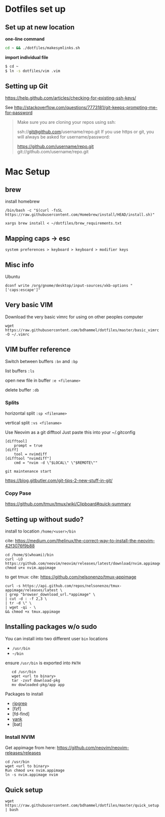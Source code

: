 # Dotfiles set up

## Set up at new location

**one-line command**
~~~bash
cd ~ && ./dotfiles/makesymlinks.sh
~~~

**import individual file**
~~~bash
$ cd ~
$ ln -s dotfiles/vim .vim
~~~

## Setting up Git

https://help.github.com/articles/checking-for-existing-ssh-keys/

See http://stackoverflow.com/questions/7773181/git-keeps-prompting-me-for-password

> Make sure you are cloning your repos using ssh:
> 
> ssh://git@github.com/username/repo.git
> If you use https or git, you will always be asked for username/password:
> 
> https://github.com/username/repo.git
> git://github.com/username/repo.git

# Mac Setup

## brew

install homebrew
```
/bin/bash -c "$(curl -fsSL https://raw.githubusercontent.com/Homebrew/install/HEAD/install.sh)"
```

```
xargs brew install < ~/dotfiles/brew_requirements.txt
```

## Mapping caps -> <kb>esc</kb>

```
system preferences > keyboard > keyboard > modifier keys
```


## Misc info

Ubuntu
```
dconf write /org/gnome/desktop/input-sources/xkb-options "['caps:escape']"
```

## Very basic VIM

Download the very basic vimrc for using on other peoples computer

```
wget https://raw.githubusercontent.com/bdhammel/dotfiles/master/basic_vimrc -O ~/.vimrc
```


## VIM buffer reference

Switch between buffers `:bn` and `:bp` 	

list buffers `:ls`

open new file in buffer `:e <filename>`

delete buffer `:db`

### Splits

horizontal split `:sp <filename>`

vertical split `:vs <filename>`

Use Neovim as a git difftool
Just paste this into your ~/.gitconfig

```
[difftool]
    prompt = true
[diff]
    tool = nvimdiff
[difftool "nvimdiff"]
    cmd = "nvim -d \"$LOCAL\" \"$REMOTE\""
```

```
git maintenance start
```

https://blog.gitbutler.com/git-tips-2-new-stuff-in-git/

### Copy Pase

https://github.com/tmux/tmux/wiki/Clipboard#quick-summary

## Setting up without sudo?

install to location `/home/<user>/bin`

cite: https://medium.com/thelinux/the-correct-way-to-install-the-neovim-42f3076f9b88
```
cd /home/$(whoami)/bin
curl -LO https://github.com/neovim/neovim/releases/latest/download/nvim.appimage
chmod u+x nvim.appimage
```
to get tmux:
cite: https://github.com/nelsonenzo/tmux-appimage
```
curl -s https://api.github.com/repos/nelsonenzo/tmux-appimage/releases/latest \
| grep "browser_download_url.*appimage" \
| cut -d : -f 2,3 \
| tr -d \" \
| wget -qi - \
&& chmod +x tmux.appimage
```

## Installing packages w/o sudo

You can install into two different user `bin` locations
 - `/usr/bin`
 - `~/bin`

ensure `/usr/bin` is exported into `PATH`

```
   cd /usr/bin
   wget <url to binary>
   tar -zxvf download-pkg
   mv dowloaded-pkg/app app
```

Packages to install
 - [ripgrep](https://github.com/BurntSushi/ripgrep/releases)
 - [fzf]
 - [fd-find]
 - [yank](https://github.com/mptre/yank/releases)
 - [bat]

### Install NVIM

Get appimage from here: https://github.com/neovim/neovim-releases/releases
```
cd /usr/bin
wget <url to binary>
Run chmod u+x nvim.appimage
ln -s nvim.appimage nvim
```


## Quick setup

```
wget https://raw.githubusercontent.com/bdhammel/dotfiles/master/quick_setup.sh | bash
```

